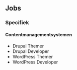 Jobs
----

### Specifiek

#### Contentmanagementsystemen

 - Drupal Themer
 - Drupal Developer
 - WordPress Themer
 - WordPress Developer